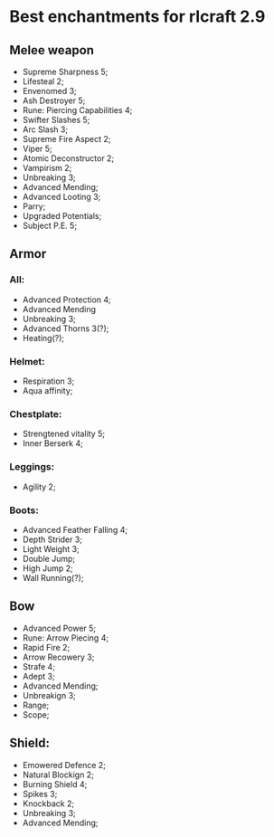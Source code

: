 # Best enchantments for rlcraft 2.9


## Melee weapon

- Supreme Sharpness 5;
- Lifesteal 2;
- Envenomed 3;
- Ash Destroyer 5;
- Rune: Piercing Capabilities 4;
- Swifter Slashes 5;
- Arc Slash 3;
- Supreme Fire Aspect 2;
- Viper 5;
- Atomic Deconstructor 2;
- Vampirism 2;
- Unbreaking 3;
- Advanced Mending;
- Advanced Looting 3;
- Parry;
- Upgraded Potentials;
- Subject P.E. 5;

## Armor 

### All:
- Advanced Protection 4;
- Advanced Mending
- Unbreaking 3;
- Advanced Thorns 3(?);
- Heating(?);

### Helmet:
- Respiration 3;
- Aqua affinity;

### Chestplate:
- Strengtened vitality 5;
- Inner Berserk 4;

### Leggings:
- Agility 2;

### Boots:
- Advanced Feather Falling 4;
- Depth Strider 3;
- Light Weight 3;
- Double Jump;
- High Jump 2;
- Wall Running(?);


## Bow

- Advanced Power 5;
- Rune: Arrow Piecing 4;
- Rapid Fire 2;
- Arrow Recowery 3;
- Strafe 4;
- Adept 3;
- Advanced Mending;
- Unbreakign 3;
- Range;
- Scope;


## Shield: 

- Emowered Defence 2;
- Natural Blockign 2;
- Burning Shield 4;
- Spikes 3;
- Knockback 2;
- Unbreaking 3;
- Advanced Mending;
